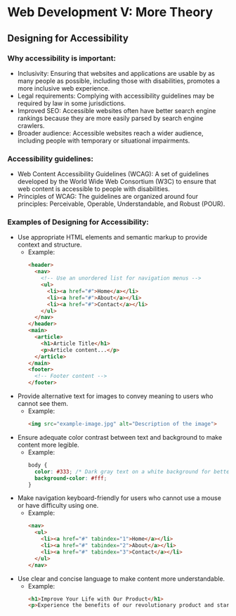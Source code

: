 # Web Development V: More Theory

## Designing for Accessibility

### Why accessibility is important:

* Inclusivity: Ensuring that websites and applications are usable by as many people as possible, including those with disabilities, promotes a more inclusive web experience.
* Legal requirements: Complying with accessibility guidelines may be required by law in some jurisdictions.
* Improved SEO: Accessible websites often have better search engine rankings because they are more easily parsed by search engine crawlers.
* Broader audience: Accessible websites reach a wider audience, including people with temporary or situational impairments.

### Accessibility guidelines:

* Web Content Accessibility Guidelines (WCAG): A set of guidelines developed by the World Wide Web Consortium (W3C) to ensure that web content is accessible to people with disabilities.
* Principles of WCAG: The guidelines are organized around four principles: Perceivable, Operable, Understandable, and Robust (POUR).

### Examples of Designing for Accessibility:
* Use appropriate HTML elements and semantic markup to provide context and structure.
  * Example:
    ```html
    <header>
      <nav>
        <!-- Use an unordered list for navigation menus -->
        <ul>
          <li><a href="#">Home</a></li>
          <li><a href="#">About</a></li>
          <li><a href="#">Contact</a></li>
        </ul>
      </nav>
    </header>
    <main>
      <article>
        <h1>Article Title</h1>
        <p>Article content...</p>
      </article>
    </main>
    <footer>
      <!-- Footer content -->
    </footer>
    ```
* Provide alternative text for images to convey meaning to users who cannot see them.
  * Example:
    ```html
    <img src="example-image.jpg" alt="Description of the image">
    ```
* Ensure adequate color contrast between text and background to make content more legible.
  * Example:
    ```css
    body {
      color: #333; /* Dark gray text on a white background for better contrast */
      background-color: #fff;
    }
    ```
* Make navigation keyboard-friendly for users who cannot use a mouse or have difficulty using one.
  * Example:
    ```html
    <nav>
      <ul>
        <li><a href="#" tabindex="1">Home</a></li>
        <li><a href="#" tabindex="2">About</a></li>
        <li><a href="#" tabindex="3">Contact</a></li>
      </ul>
    </nav>
    ```
* Use clear and concise language to make content more understandable.
  * Example:
    ```html
    <h1>Improve Your Life with Our Product</h1>
    <p>Experience the benefits of our revolutionary product and start living a happier, healthier life today.</p>
    ```